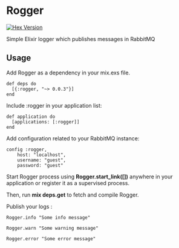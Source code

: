 Rogger
======

[![Hex Version](http://img.shields.io/hexpm/v/rogger.svg)](https://hex.pm/packages/rogger)

Simple Elixir logger which publishes messages in RabbitMQ

## Usage

Add Rogger as a dependency in your mix.exs file.

    def deps do
      [{:rogger, "~> 0.0.3"}]
    end

Include :rogger in your application list:

    def application do
      [applications: [:rogger]]
    end

Add configuration related to your RabbitMQ instance:

    config :rogger,
        host: "localhost",
        username: "guest",
        password: "guest"

Start Rogger process using **Rogger.start_link([])** anywhere in your application or register it as a supervised process.

Then, run **mix deps.get** to fetch and compile Rogger.

Publish your logs :

    Rogger.info "Some info message"

    Rogger.warn "Some warning message"

    Rogger.error "Some error message"
